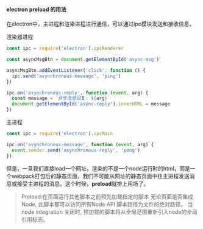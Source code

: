#### electron preload 的用法

在electron中，主进程和渲染进程进行通信，可以通过ipc模块发送和接收信息。

渲染器进程

```js
const ipc = require('electron').ipcRenderer

const asyncMsgBtn = document.getElementById('async-msg')

asyncMsgBtn.addEventListener('click', function () {
  ipc.send('asynchronous-message', 'ping')
})

ipc.on('asynchronous-reply', function (event, arg) {
  const message = `异步消息回复: ${arg}`
  document.getElementById('async-reply').innerHTML = message
})
```

主进程

```js
const ipc = require('electron').ipcMain

ipc.on('asynchronous-message', function (event, arg) {
  event.sender.send('asynchronous-reply', 'pong')
})
```

但是，一旦我们直接load一个网址，渲染的不是一个node运行时的html，而是一个webpack打包后的静态页面，我们不可能从网址的静态页面中往主进程发送消息或接受主进程的消息。这个时候，**preload**就排上用场了。

> Preload:在页面运行其他脚本之前预先加载指定的脚本 无论页面是否集成Node, 此脚本都可以访问所有Node API 脚本路径为文件的绝对路径。 当 node integration 关闭时, 预加载的脚本将从全局范围重新引入node的全局引用标志。

